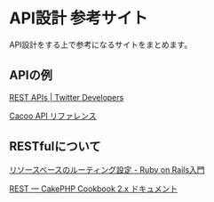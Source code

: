 # API設計 参考サイト
API設計をする上で参考になるサイトをまとめます。

## APIの例
[REST APIs | Twitter Developers](https://dev.twitter.com/rest/public)

[Cacoo API リファレンス](https://cacoo.com/lang/ja/api_print)

## RESTfulについて
[リソースベースのルーティング設定 - Ruby on Rails入門](http://www.rubylife.jp/rails/routing/index5.html)

[REST &mdash; CakePHP Cookbook 2.x ドキュメント](http://book.cakephp.org/2.0/ja/development/rest.html)
